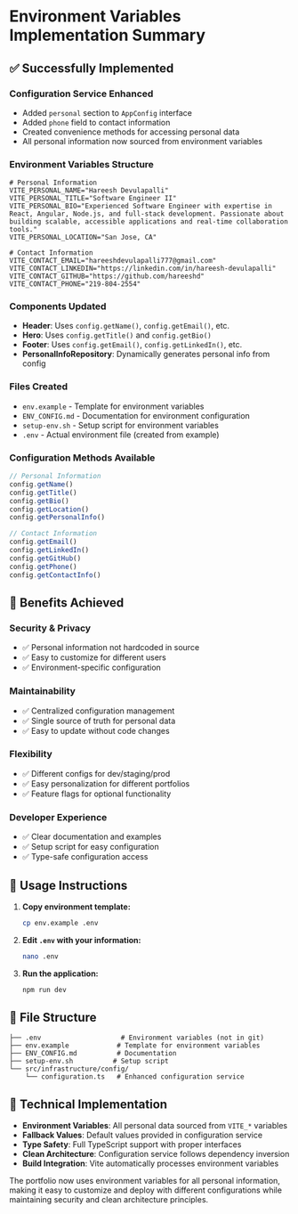 # Environment Variables Implementation Summary

## ✅ **Successfully Implemented**

### **Configuration Service Enhanced**
- Added `personal` section to `AppConfig` interface
- Added `phone` field to contact information
- Created convenience methods for accessing personal data
- All personal information now sourced from environment variables

### **Environment Variables Structure**
```env
# Personal Information
VITE_PERSONAL_NAME="Hareesh Devulapalli"
VITE_PERSONAL_TITLE="Software Engineer II"
VITE_PERSONAL_BIO="Experienced Software Engineer with expertise in React, Angular, Node.js, and full-stack development. Passionate about building scalable, accessible applications and real-time collaboration tools."
VITE_PERSONAL_LOCATION="San Jose, CA"

# Contact Information
VITE_CONTACT_EMAIL="hareeshdevulapalli777@gmail.com"
VITE_CONTACT_LINKEDIN="https://linkedin.com/in/hareesh-devulapalli"
VITE_CONTACT_GITHUB="https://github.com/hareeshd"
VITE_CONTACT_PHONE="219-804-2554"
```

### **Components Updated**
- **Header**: Uses `config.getName()`, `config.getEmail()`, etc.
- **Hero**: Uses `config.getTitle()` and `config.getBio()`
- **Footer**: Uses `config.getEmail()`, `config.getLinkedIn()`, etc.
- **PersonalInfoRepository**: Dynamically generates personal info from config

### **Files Created**
- `env.example` - Template for environment variables
- `ENV_CONFIG.md` - Documentation for environment configuration
- `setup-env.sh` - Setup script for environment variables
- `.env` - Actual environment file (created from example)

### **Configuration Methods Available**
```typescript
// Personal Information
config.getName()
config.getTitle()
config.getBio()
config.getLocation()
config.getPersonalInfo()

// Contact Information
config.getEmail()
config.getLinkedIn()
config.getGitHub()
config.getPhone()
config.getContactInfo()
```

## 🎯 **Benefits Achieved**

### **Security & Privacy**
- ✅ Personal information not hardcoded in source
- ✅ Easy to customize for different users
- ✅ Environment-specific configuration

### **Maintainability**
- ✅ Centralized configuration management
- ✅ Single source of truth for personal data
- ✅ Easy to update without code changes

### **Flexibility**
- ✅ Different configs for dev/staging/prod
- ✅ Easy personalization for different portfolios
- ✅ Feature flags for optional functionality

### **Developer Experience**
- ✅ Clear documentation and examples
- ✅ Setup script for easy configuration
- ✅ Type-safe configuration access

## 🚀 **Usage Instructions**

1. **Copy environment template:**
   ```bash
   cp env.example .env
   ```

2. **Edit `.env` with your information:**
   ```bash
   nano .env
   ```

3. **Run the application:**
   ```bash
   npm run dev
   ```

## 📁 **File Structure**
```
├── .env                    # Environment variables (not in git)
├── env.example            # Template for environment variables
├── ENV_CONFIG.md          # Documentation
├── setup-env.sh          # Setup script
└── src/infrastructure/config/
    └── configuration.ts   # Enhanced configuration service
```

## 🔧 **Technical Implementation**

- **Environment Variables**: All personal data sourced from `VITE_*` variables
- **Fallback Values**: Default values provided in configuration service
- **Type Safety**: Full TypeScript support with proper interfaces
- **Clean Architecture**: Configuration service follows dependency inversion
- **Build Integration**: Vite automatically processes environment variables

The portfolio now uses environment variables for all personal information, making it easy to customize and deploy with different configurations while maintaining security and clean architecture principles.
